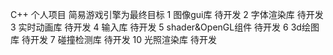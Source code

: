 C++ 个人项目 简易游戏引擎为最终目标
1 图像gui库  待开发
2 字体渲染库  待开发
3 实时动画库  待开发
4 输入库      待开发
5 shader&OpenGL组件  待开发
6 3d绘图库     待开发
7 碰撞检测库    待开发
10 光照渲染库   待开发
